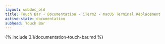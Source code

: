 ```yaml
---
layout: subdoc_old
title: Touch Bar - Documentation - iTerm2 - macOS Terminal Replacement
active-state: documentation
subhead: Touch Bar
---
```

{% include 3.1/documentation-touch-bar.md %}
